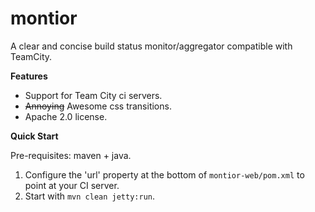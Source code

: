 # montior

A clear and concise build status monitor/aggregator compatible with TeamCity.

**Features**

- Support for Team City ci servers.
- ~~Annoying~~ Awesome css transitions.
- Apache 2.0 license.

**Quick Start**

Pre-requisites: maven + java.

1. Configure the 'url' property at the bottom of ```montior-web/pom.xml``` to point at your CI server.
2. Start with ```mvn clean jetty:run```.
